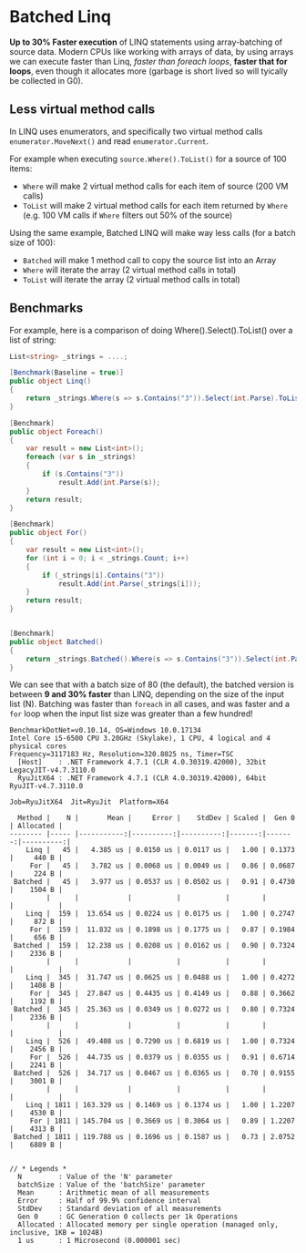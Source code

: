 ﻿# Batched Linq

**Up to 30% Faster execution** of LINQ statements using array-batching of source data.
Modern CPUs like working with arrays of data, by using arrays we can execute 
faster than Linq, *faster than foreach loops*, **faster that for loops**, even though it allocates more 
(garbage is short lived so will tyically be collected in G0).

## Less virtual method calls

In LINQ uses enumerators, and specifically two virtual method calls `enumerator.MoveNext()` and read `enumerator.Current`.

For example when executing `source.Where().ToList()` for a source of 100 items:
* `Where` will make 2 virtual method calls for each item of source (200 VM calls)
* `ToList` will make 2 virtual method calls for each item returned by `Where` (e.g. 100 VM calls if `Where` filters out 50% of the source)

Using the same example, Batched LINQ will make way less calls (for a batch size of 100):
* `Batched` will make 1 method call to copy the source list into an Array
* `Where` will iterate the array (2 virtual method calls in total)
* `ToList` will iterate the array (2 virtual method calls in total)

## Benchmarks

For example, here is a comparison of doing Where().Select().ToList() over a list of string:

```csharp
List<string> _strings = ....;

[Benchmark(Baseline = true)]
public object Linq()
{
    return _strings.Where(s => s.Contains("3")).Select(int.Parse).ToList();
}

[Benchmark]
public object Foreach()
{
    var result = new List<int>();
    foreach (var s in _strings)
    {
        if (s.Contains("3"))
            result.Add(int.Parse(s));
    }
    return result;
}

[Benchmark]
public object For()
{
    var result = new List<int>();
    for (int i = 0; i < _strings.Count; i++)
    {
        if (_strings[i].Contains("3"))
            result.Add(int.Parse(_strings[i]));
    }
    return result;
}


[Benchmark]
public object Batched()
{
    return _strings.Batched().Where(s => s.Contains("3")).Select(int.Parse).ToList();
}

```

We can see that with a batch size of 80 (the default), the batched version is between **9 and 30% faster** than LINQ, 
depending on the size of the input list (N).
Batching was faster than `foreach` in all cases, and was faster and a `for` loop when the input list size was greater than a few hundred!
```
BenchmarkDotNet=v0.10.14, OS=Windows 10.0.17134
Intel Core i5-6500 CPU 3.20GHz (Skylake), 1 CPU, 4 logical and 4 physical cores
Frequency=3117183 Hz, Resolution=320.8025 ns, Timer=TSC
  [Host]    : .NET Framework 4.7.1 (CLR 4.0.30319.42000), 32bit LegacyJIT-v4.7.3110.0
  RyuJitX64 : .NET Framework 4.7.1 (CLR 4.0.30319.42000), 64bit RyuJIT-v4.7.3110.0

Job=RyuJitX64  Jit=RyuJit  Platform=X64

  Method |    N |       Mean |     Error |    StdDev | Scaled |  Gen 0 | Allocated |
-------- |----- |-----------:|----------:|----------:|-------:|-------:|----------:|
    Linq |   45 |   4.385 us | 0.0150 us | 0.0117 us |   1.00 | 0.1373 |     440 B |
     For |   45 |   3.782 us | 0.0068 us | 0.0049 us |   0.86 | 0.0687 |     224 B |
 Batched |   45 |   3.977 us | 0.0537 us | 0.0502 us |   0.91 | 0.4730 |    1504 B |
         |      |            |           |           |        |        |           |
    Linq |  159 |  13.654 us | 0.0224 us | 0.0175 us |   1.00 | 0.2747 |     872 B |
     For |  159 |  11.832 us | 0.1898 us | 0.1775 us |   0.87 | 0.1984 |     656 B |
 Batched |  159 |  12.238 us | 0.0208 us | 0.0162 us |   0.90 | 0.7324 |    2336 B |
         |      |            |           |           |        |        |           |
    Linq |  345 |  31.747 us | 0.0625 us | 0.0488 us |   1.00 | 0.4272 |    1408 B |
     For |  345 |  27.847 us | 0.4435 us | 0.4149 us |   0.88 | 0.3662 |    1192 B |
 Batched |  345 |  25.363 us | 0.0349 us | 0.0272 us |   0.80 | 0.7324 |    2336 B |
         |      |            |           |           |        |        |           |
    Linq |  526 |  49.408 us | 0.7290 us | 0.6819 us |   1.00 | 0.7324 |    2456 B |
     For |  526 |  44.735 us | 0.0379 us | 0.0355 us |   0.91 | 0.6714 |    2241 B |
 Batched |  526 |  34.717 us | 0.0467 us | 0.0365 us |   0.70 | 0.9155 |    3001 B |
         |      |            |           |           |        |        |           |
    Linq | 1811 | 163.329 us | 0.1469 us | 0.1374 us |   1.00 | 1.2207 |    4530 B |
     For | 1811 | 145.704 us | 0.3669 us | 0.3064 us |   0.89 | 1.2207 |    4313 B |
 Batched | 1811 | 119.788 us | 0.1696 us | 0.1587 us |   0.73 | 2.0752 |    6889 B |


// * Legends *
  N         : Value of the 'N' parameter
  batchSize : Value of the 'batchSize' parameter
  Mean      : Arithmetic mean of all measurements
  Error     : Half of 99.9% confidence interval
  StdDev    : Standard deviation of all measurements
  Gen 0     : GC Generation 0 collects per 1k Operations
  Allocated : Allocated memory per single operation (managed only, inclusive, 1KB = 1024B)
  1 us      : 1 Microsecond (0.000001 sec)
  ```